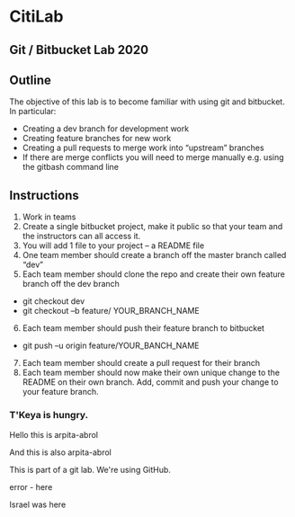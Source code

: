 # CitiLab


## Git / Bitbucket Lab 2020

## Outline
The objective of this lab is to become familiar with using git and bitbucket. In particular:
* Creating a dev branch for development work
* Creating feature branches for new work
* Creating a pull requests to merge work into “upstream” branches
* If there are merge conflicts you will need to merge manually e.g. using the gitbash command
line
## Instructions
1. Work in teams
2. Create a single bitbucket project, make it public so that your team and the instructors can all
access it.
3. You will add 1 file to your project – a README file
4. One team member should create a branch off the master branch called “dev”
5. Each team member should clone the repo and create their own feature branch off the dev branch

* git checkout dev
* git checkout –b feature/ YOUR_BRANCH_NAME
6. Each team member should push their feature branch to bitbucket
* git push –u origin feature/YOUR_BANCH_NAME
7. Each team member should create a pull request for their branch
8. Each team member should now make their own unique change to the README on their own
branch. Add, commit and push your change to your feature branch.






### T'Keya is hungry.
Hello this is arpita-abrol

And this is also arpita-abrol

This is part of a git lab. We're using GitHub.

error - here


Israel was here 

